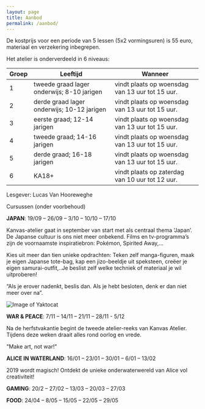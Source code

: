 ```yaml
---
layout: page
title: Aanbod
permalink: /aanbod/
---
```


De kostprijs voor een periode van 5 lessen (5x2 vormingsuren) is 55 euro, materiaal en verzekering inbegrepen.

Het atelier is onderverdeeld in 6 niveaus:

Groep | Leeftijd | Wanneer 
------------ | ------------ | ------------- 
1 | tweede graad lager onderwijs; 8-10 jarigen | vindt plaats op woensdag van 13 uur tot 15 uur. 
2 | derde graad lager onderwijs; 10-12 jarigen | vindt plaats op woensdag van 13 uur tot 15 uur. 
3 | eerste graad; 12-14 jarigen | vindt plaats op woensdag van 13 uur tot 15 uur.
4 | tweede graad; 14-16 jarigen | vindt plaats op woensdag van 13 uur tot 15 uur. 
5 | derde graad; 16-18 jarigen | vindt plaats op woensdag van 13 uur tot 15 uur.  
6 | KA18+ | vindt plaats op zaterdag van 10 uur tot 12 uur. 
 
Lesgever: Lucas Van Hooreweghe

Cursussen (onder voorbehoud)

**JAPAN**: 19/09 – 26/09 – 3/10 – 10/10 – 17/10

Kanvas-atelier gaat in september van start met als centraal thema ‘Japan’.
De Japanse cultuur is ons niet meer onbekend. Films en tv-programma’s zijn de voornaamste inspiratiebron: Pokémon, Spirited Away,...

Kies uit meer dan tien unieke opdrachten: Teken zelf manga-figuren, maak je eigen Japanse tote-bag, kap een jizo-beeldje uit speksteen, creëer je eigen samurai-outfit,..Je beslist zelf welke techniek of materiaal je wil uitproberen!

“Als je erover nadenkt, beslis dan. Als je hebt besloten, denk er dan niet meer over na”.


![Image of Yaktocat](https://i.pinimg.com/564x/93/30/ed/9330ed27cc4add964b8815d7a6839170.jpg)

**WAR & PEACE**: 7/11 – 14/11 – 21/11 – 28/11 - 5/12

Na de herfstvakantie begint de tweede atelier-reeks van Kanvas Atelier. 
Tijdens deze weken draait alles rond oorlog en vrede.

"Make art, not war!"

**ALICE IN WATERLAND**: 16/01 – 23/01 – 30/01 – 6/01 – 13/02

2019 wordt magisch! 
Ontdekt de unieke onderwaterwereld van Alice vol creativiteit!


**GAMING**: 20/2 – 27/02 – 13/03 – 20/03 – 27/03

**FOOD**: 24/04 – 8/05 – 15/05 – 22/05 – 29/05
